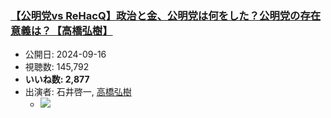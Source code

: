 ### [【公明党vs ReHacQ】政治と金、公明党は何をした？公明党の存在意義は？【高橋弘樹】](https://www.youtube.com/watch?v=5CoQRjbsPy4)
-   公開日: 2024-09-16
-   視聴数: 145,792
-   **いいね数: 2,877**
-   出演者: 石井啓一, [高橋弘樹](/rehacq_fan/people/高橋弘樹 "wikilink")
    - [![](https://img.youtube.com/vi/5CoQRjbsPy4/hqdefault.jpg)](https://www.youtube.com/watch?v=5CoQRjbsPy4)
